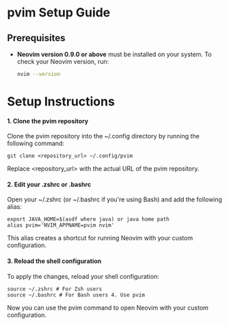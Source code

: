 # pvim Setup Guide

## Prerequisites

- **Neovim version 0.9.0 or above** must be installed on your system. To check your Neovim version, run:

  ```bash
  nvim --version
  ```

# Setup Instructions

#### 1. Clone the pvim repository

Clone the pvim repository into the ~/.config directory by running the following command:

```
git clone <repository_url> ~/.config/pvim
```

Replace <repository_url> with the actual URL of the pvim repository.

#### 2. Edit your .zshrc or .bashrc

Open your ~/.zshrc (or ~/.bashrc if you're using Bash) and add the following alias:

```
export JAVA_HOME=$(asdf where java) or java home path
alias pvim='NVIM_APPNAME=pvim nvim'
```

This alias creates a shortcut for running Neovim with your custom configuration.

#### 3. Reload the shell configuration

To apply the changes, reload your shell configuration:

```
source ~/.zshrc # For Zsh users
source ~/.bashrc # For Bash users 4. Use pvim

```

Now you can use the pvim command to open Neovim with your custom configuration.
